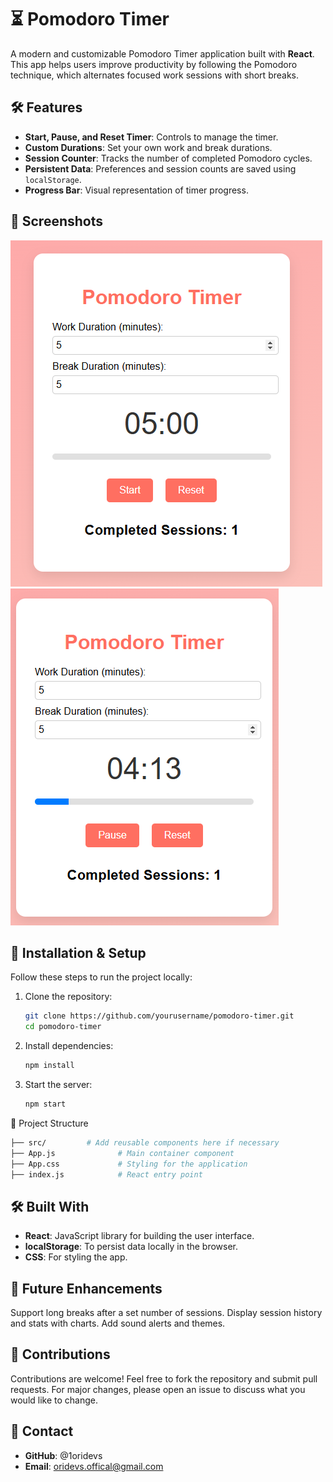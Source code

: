 # ⏳ Pomodoro Timer

A modern and customizable Pomodoro Timer application built with **React**. This app helps users improve productivity by following the Pomodoro technique, which alternates focused work sessions with short breaks.

## 🛠 Features

- **Start, Pause, and Reset Timer**: Controls to manage the timer.
- **Custom Durations**: Set your own work and break durations.
- **Session Counter**: Tracks the number of completed Pomodoro cycles.
- **Persistent Data**: Preferences and session counts are saved using `localStorage`.
- **Progress Bar**: Visual representation of timer progress.

## 📸 Screenshots

![Screenshot](screenshot.png)
![Screenshot](screenshot1.png)

## 🔧 Installation & Setup

Follow these steps to run the project locally:

1. Clone the repository:
   ```bash
   git clone https://github.com/yourusername/pomodoro-timer.git
   cd pomodoro-timer
   ```
2. Install dependencies:
   ```bash
   npm install
   ```
3. Start the server:
   ```bash
   npm start
   ```

📂 Project Structure
```bash
├── src/         # Add reusable components here if necessary
├── App.js              # Main container component
├── App.css             # Styling for the application
├── index.js            # React entry point
   ```

## 🛠 Built With
- **React**: JavaScript library for building the user interface.
- **localStorage**: To persist data locally in the browser.
- **CSS**: For styling the app.

## 🚀 Future Enhancements
Support long breaks after a set number of sessions.
Display session history and stats with charts.
Add sound alerts and themes.
## 🤝 Contributions
Contributions are welcome! Feel free to fork the repository and submit pull requests. For major changes, please open an issue to discuss what you would like to change.

## 📧 Contact
- **GitHub**: @1oridevs
- **Email**: oridevs.offical@gmail.com